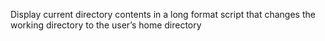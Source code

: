Display current directory contents in a long format
script that changes the working directory to the user’s home directory
